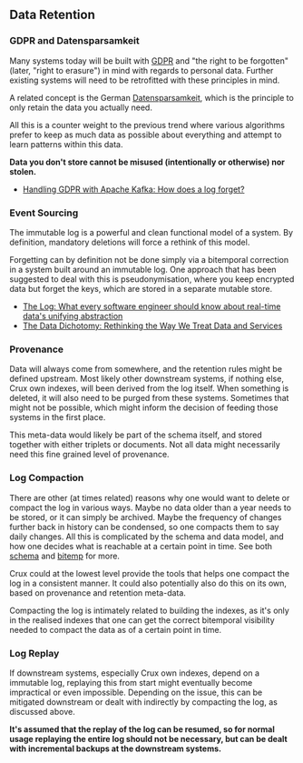 ## Data Retention

### GDPR and Datensparsamkeit

Many systems today will be built with
[GDPR](https://en.wikipedia.org/wiki/General_Data_Protection_Regulation)
and "the right to be forgotten" (later, "right to erasure") in mind
with regards to personal data. Further existing systems will need to
be retrofitted with these principles in mind.

A related concept is the German
[Datensparsamkeit](https://martinfowler.com/bliki/Datensparsamkeit.html),
which is the principle to only retain the data you actually need.

All this is a counter weight to the previous trend where various
algorithms prefer to keep as much data as possible about everything
and attempt to learn patterns within this data.

**Data you don't store cannot be misused (intentionally or otherwise)
nor stolen.**

+ [Handling GDPR with Apache Kafka: How does a log
  forget?](https://www.confluent.io/blog/handling-gdpr-log-forget/)

### Event Sourcing

The immutable log is a powerful and clean functional model of a
system. By definition, mandatory deletions will force a rethink of
this model.

Forgetting can by definition not be done simply via a bitemporal
correction in a system built around an immutable log. One approach
that has been suggested to deal with this is pseudonymisation, where
you keep encrypted data but forget the keys, which are stored in a
separate mutable store.

+ [The Log: What every software engineer should know about real-time
  data's unifying
  abstraction](https://engineering.linkedin.com/distributed-systems/log-what-every-software-engineer-should-know-about-real-time-datas-unifying)
+ [The Data Dichotomy: Rethinking the Way We Treat Data and
  Services](https://www.confluent.io/blog/data-dichotomy-rethinking-the-way-we-treat-data-and-services/)

### Provenance

Data will always come from somewhere, and the retention rules might be
defined upstream. Most likely other downstream systems, if nothing
else, Crux own indexes, will been derived from the log itself. When
something is deleted, it will also need to be purged from these
systems. Sometimes that might not be possible, which might inform the
decision of feeding those systems in the first place.

This meta-data would likely be part of the schema itself, and stored
together with either triplets or documents. Not all data might
necessarily need this fine grained level of provenance.

### Log Compaction

There are other (at times related) reasons why one would want to
delete or compact the log in various ways. Maybe no data older than a
year needs to be stored, or it can simply be archived. Maybe the
frequency of changes further back in history can be condensed, so one
compacts them to say daily changes. All this is complicated by the
schema and data model, and how one decides what is reachable at a
certain point in time. See both [schema](schema.md) and
[bitemp](bitemp.md) for more.

Crux could at the lowest level provide the tools that helps one
compact the log in a consistent manner. It could also potentially also
do this on its own, based on provenance and retention meta-data.

Compacting the log is intimately related to building the indexes, as
it's only in the realised indexes that one can get the correct
bitemporal visibility needed to compact the data as of a certain point
in time.

### Log Replay

If downstream systems, especially Crux own indexes, depend on a
immutable log, replaying this from start might eventually become
impractical or even impossible. Depending on the issue, this can be
mitigated downstream or dealt with indirectly by compacting the log,
as discussed above.

**It's assumed that the replay of the log can be resumed, so for
normal usage replaying the entire log should not be necessary, but can
be dealt with incremental backups at the downstream systems.**
